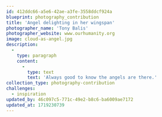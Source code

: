```yaml
---
id: 412ddc66-a5e6-42ae-a3fe-3558ddcf924a
blueprint: photography_contribution
title: 'Angel delighting in her wingspan'
photographer_name: 'Tony Balis'
photographer_website: www.ourhumanity.org
image: cloud-as-angel.jpg
description:
  -
    type: paragraph
    content:
      -
        type: text
        text: 'Always good to know the angels are there.'
collection_type: photography-contribution
challenges:
  - inspiration
updated_by: 46c097c5-771c-49e2-b8c6-ba6009ae7172
updated_at: 1719230739
---
```

